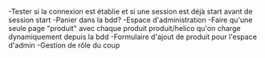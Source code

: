-Tester si la connexion est établie et si une session est déjà start avant de session start
-Panier dans la bdd?
-Espace d'administration
-Faire qu'une seule page "produit" avec chaque produit produit/helico qu'on charge dynamiquement depuis la bdd
-Formulaire d'ajout de produit pour l'espace d'admin
-Gestion de rôle du coup
